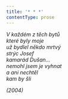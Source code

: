 ```yaml
---
title: '* * *'
contentType: prose
---
```


<section>

_V každém z těch bytů  
které byly moje  
už bydlel někdo mrtvý  
strýc Josef  
kamarád Dušan…  
nemohl jsem je vyhnat  
a ani nechtěl  
kam by šli_

</section>

<section>

_(2004)_

</section>
